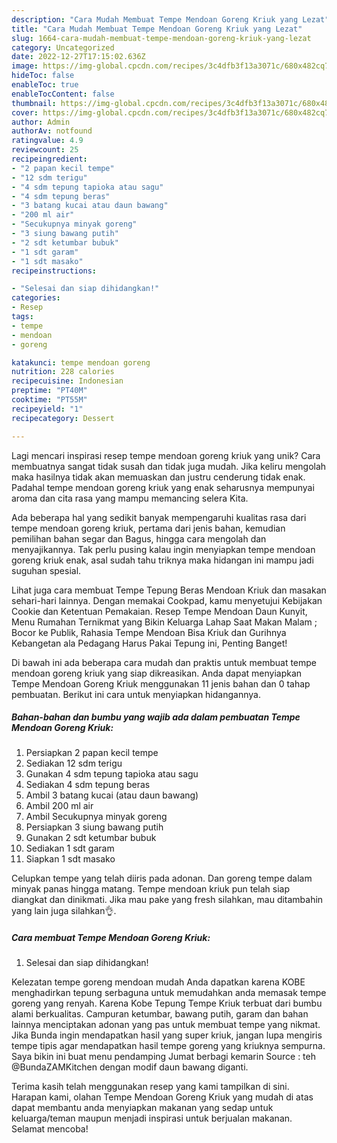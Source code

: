 ```yaml
---
description: "Cara Mudah Membuat Tempe Mendoan Goreng Kriuk yang Lezat"
title: "Cara Mudah Membuat Tempe Mendoan Goreng Kriuk yang Lezat"
slug: 1664-cara-mudah-membuat-tempe-mendoan-goreng-kriuk-yang-lezat
category: Uncategorized
date: 2022-12-27T17:15:02.636Z
image: https://img-global.cpcdn.com/recipes/3c4dfb3f13a3071c/680x482cq70/tempe-mendoan-goreng-kriuk-foto-resep-utama.jpg
hideToc: false
enableToc: true
enableTocContent: false
thumbnail: https://img-global.cpcdn.com/recipes/3c4dfb3f13a3071c/680x482cq70/tempe-mendoan-goreng-kriuk-foto-resep-utama.jpg
cover: https://img-global.cpcdn.com/recipes/3c4dfb3f13a3071c/680x482cq70/tempe-mendoan-goreng-kriuk-foto-resep-utama.jpg
author: Admin
authorAv: notfound
ratingvalue: 4.9
reviewcount: 25
recipeingredient:
- "2 papan kecil tempe"
- "12 sdm terigu"
- "4 sdm tepung tapioka atau sagu"
- "4 sdm tepung beras"
- "3 batang kucai atau daun bawang"
- "200 ml air"
- "Secukupnya minyak goreng"
- "3 siung bawang putih"
- "2 sdt ketumbar bubuk"
- "1 sdt garam"
- "1 sdt masako"
recipeinstructions:

- "Selesai dan siap dihidangkan!"
categories:
- Resep
tags:
- tempe
- mendoan
- goreng

katakunci: tempe mendoan goreng 
nutrition: 228 calories
recipecuisine: Indonesian
preptime: "PT40M"
cooktime: "PT55M"
recipeyield: "1"
recipecategory: Dessert

---
```





Lagi mencari inspirasi resep tempe mendoan goreng kriuk yang unik? Cara membuatnya sangat tidak susah dan tidak juga mudah. Jika keliru mengolah maka hasilnya tidak akan memuaskan dan justru cenderung tidak enak. Padahal tempe mendoan goreng kriuk yang enak seharusnya mempunyai aroma dan cita rasa yang mampu memancing selera Kita.





Ada beberapa hal yang sedikit banyak mempengaruhi kualitas rasa dari tempe mendoan goreng kriuk, pertama dari jenis bahan, kemudian pemilihan bahan segar dan Bagus, hingga cara mengolah dan menyajikannya. Tak perlu pusing kalau ingin menyiapkan tempe mendoan goreng kriuk enak,      asal sudah tahu triknya maka hidangan ini mampu jadi suguhan spesial.














Lihat juga cara membuat Tempe Tepung Beras Mendoan Kriuk dan masakan sehari-hari lainnya. Dengan memakai Cookpad, kamu menyetujui Kebijakan Cookie dan Ketentuan Pemakaian. Resep Tempe Mendoan Daun Kunyit, Menu Rumahan Ternikmat yang Bikin Keluarga Lahap Saat Makan Malam ; Bocor ke Publik, Rahasia Tempe Mendoan Bisa Kriuk dan Gurihnya Kebangetan ala Pedagang Harus Pakai Tepung ini, Penting Banget!






Di bawah ini ada beberapa cara mudah dan praktis untuk membuat tempe mendoan goreng kriuk yang siap dikreasikan. Anda dapat menyiapkan Tempe Mendoan Goreng Kriuk menggunakan 11 jenis bahan dan 0 tahap pembuatan. Berikut ini cara untuk menyiapkan hidangannya.

<!--inarticleads1-->

##### Bahan-bahan dan bumbu yang wajib ada dalam pembuatan Tempe Mendoan Goreng Kriuk:

1. Persiapkan 2 papan kecil tempe
1. Sediakan 12 sdm terigu
1. Gunakan 4 sdm tepung tapioka atau sagu
1. Sediakan 4 sdm tepung beras
1. Ambil 3 batang kucai (atau daun bawang)
1. Ambil 200 ml air
1. Ambil Secukupnya minyak goreng
1. Persiapkan 3 siung bawang putih
1. Gunakan 2 sdt ketumbar bubuk
1. Sediakan 1 sdt garam
1. Siapkan 1 sdt masako


Celupkan tempe yang telah diiris pada adonan. Dan goreng tempe dalam minyak panas hingga matang. Tempe mendoan kriuk pun telah siap diangkat dan dinikmati. Jika mau pake yang fresh silahkan, mau ditambahin yang lain juga silahkan👌. 

<!--inarticleads2-->

##### Cara membuat Tempe Mendoan Goreng Kriuk:


1. Selesai dan siap dihidangkan!

Kelezatan tempe goreng mendoan mudah Anda dapatkan karena KOBE menghadirkan tepung serbaguna untuk memudahkan anda memasak tempe goreng yang renyah. Karena Kobe Tepung Tempe Kriuk terbuat dari bumbu alami berkualitas. Campuran ketumbar, bawang putih, garam dan bahan lainnya menciptakan adonan yang pas untuk membuat tempe yang nikmat. Jika Bunda ingin mendapatkan hasil yang super kriuk, jangan lupa mengiris tempe tipis agar mendapatkan hasil tempe goreng yang kriuknya sempurna. Saya bikin ini buat menu pendamping Jumat berbagi kemarin Source : teh @BundaZAMKitchen dengan modif daun bawang diganti. 

Terima kasih telah menggunakan resep yang kami tampilkan di sini. Harapan kami, olahan Tempe Mendoan Goreng Kriuk yang mudah di atas dapat membantu anda menyiapkan makanan yang sedap untuk keluarga/teman maupun menjadi inspirasi untuk berjualan makanan. Selamat mencoba!
